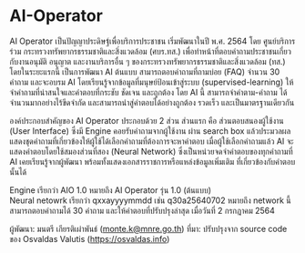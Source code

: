 # AI-Operator
AI Operator เป็นปัญญาประดิษฐ์เพื่อบริการประชาชน เริ่มพัฒนาในปี พ.ศ. 2564 โดย ศูนย์บริการร่วม กระทรวงทรัพยากรธรรมชาติและสิ่งแวดล้อม (ศบร.ทส.) เพื่อทำหน้าที่ตอบคำถามประชาชนเกี่ยวกับงานอนุมัติ อนุญาต และงานบริการอื่น ๆ ของกระทรวงทรัพยากรธรรมชาติและสิ่งแวดล้อม (ทส.) โดยในระยะแรกนี้ เป็นการพัฒนา AI ต้นแบบ สามารถตอบคำถามที่ถามบ่อย (FAQ) จำนวน 30 คำถาม และจะอบรม AI โดยเรียนรู้จากข้อมูลที่มนุษย์ป้อนเข้าสู่ระบบ (supervised-learning) ให้จำคำถามที่น่าสนใจและคำตอบที่กระชับ ชัดเจน และถูกต้อง โดย AI นี้ สามารถจำคำตาม-คำถาม ได้จำนวนมากอย่างไร้ขีดจำกัด และสามารถนำสู่คำตอบได้อย่างถูกต้อง รวดเร็ว และเป็นมาตรฐานเดียวกัน

องค์ประกอบสำคัญของ AI Operator ประกอบด้วย 2 ส่วน ส่วนแรก คือ ส่วนตอบสนองผู้ใช้งาน (User Interface) ซึ่งมี Engine คอยรับคำถามจากผู้ใช้งาน ผ่าน search box แล้วประมวลผล แสดงชุดคำถามที่เกี่ยวข้องให้ผู้ใช้ได้เลือกคำถามที่ต้องการจะหาคำตอบ เมื่อผู้ใช้เลือกคำถามแล้ว AI จะแสดงคำตอบโดยใช้สมองส่วนที่สอง (Neural Network) ซึ่งเป็นหน่วยจดจำคำตอบของทุกคำถามที่ AI เคยเรียนรู้จากผู้พัฒนา พร้อมทั้งแสดงเอกสารราชการหรือแหล่งข้อมูลเพิ่มเติม ที่เกี่ยวข้องกับคำตอบนั้นได้   

Engine เรียกว่า AIO 1.0 หมายถึง AI Operator รุ่น 1.0 (ต้นแบบ)  
Neural netowrk เรียกว่า qxxayyyymmdd เช่น q30a25640702 หมายถึง network นี้ สามารถตอบคำถามได้ 30 คำถาม และให้คำตอบที่ปรับปรุงล่าสุด เมื่อวันที่ 2 กรกฎาคม 2564 

ผู้พัฒนา: มนตรี เกียรติเผ่าพันธ์ (monte.k@mnre.go.th) 
ที่มา: ปรับปรุงจาก source code ของ Osvaldas Valutis (https://osvaldas.info)
